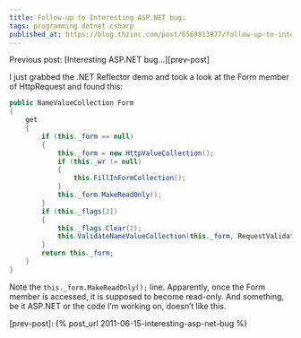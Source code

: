 ```yaml
---
title: Follow-up to Interesting ASP.NET bug…
tags: programming dotnet csharp
published_at: https://blog.thzinc.com/post/6569813977/follow-up-to-interesting-aspnet-bug
---
```


Previous post: [Interesting ASP.NET bug…][prev-post]

I just grabbed the .NET Reflector demo and took a look at the Form member of HttpRequest and found this:

```csharp
public NameValueCollection Form
{
    get
    {
        if (this._form == null)
        {
            this._form = new HttpValueCollection();
            if (this._wr != null)
            {
                this.FillInFormCollection();
            }
            this._form.MakeReadOnly();
        }
        if (this._flags[2])
        {
            this._flags.Clear(2);
            this.ValidateNameValueCollection(this._form, RequestValidationSource.Form);
        }
        return this._form;
    }
}
```

Note the `this._form.MakeReadOnly();` line. Apparently, once the Form member is accessed, it is supposed to become read-only. And something, be it ASP.NET or the code I’m working on, doesn’t like this.

[prev-post]: {% post_url 2011-06-15-interesting-asp-net-bug %}
